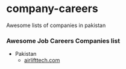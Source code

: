 # company-careers
Awesome lists of companies in pakistan

### Awesome Job Careers Companies list 



* Pakistan
    * [airlifttech.com](https://airlifttech.com/careers/)

